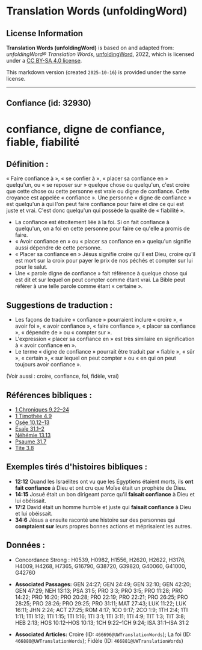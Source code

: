 # Translation Words (unfoldingWord)

## License Information

**Translation Words (unfoldingWord)** is based on and adapted from: _unfoldingWord® Translation Words_, [unfoldingWord](https://unfoldingword.org/utw), 2022, which is licensed under a [CC BY-SA 4.0 license](https://creativecommons.org/licenses/by-sa/4.0/legalcode.en).

This markdown version (created `2025-10-16`) is provided under the same license.



--------------------------------

## Confiance (id: 32930)

confiance, digne de confiance, fiable, fiabilité
================================================

Définition :
------------

« Faire confiance à », « se confier à », « placer sa confiance en » quelqu'un, ou « se reposer sur » quelque chose ou quelqu'un, c'est croire que cette chose ou cette personne est vraie ou digne de confiance. Cette croyance est appelée « confiance ». Une personne « digne de confiance » est quelqu'un à qui l'on peut faire confiance pour faire et dire ce qui est juste et vrai. C'est donc quelqu'un qui possède la qualité de « fiabilité ».

* La confiance est étroitement liée à la foi. Si on fait confiance à quelqu'un, on a foi en cette personne pour faire ce qu'elle a promis de faire.
* « Avoir confiance en » ou « placer sa confiance en » quelqu'un signifie aussi dépendre de cette personne.
* « Placer sa confiance en » Jésus signifie croire qu'il est Dieu, croire qu'il est mort sur la croix pour payer le prix de nos péchés et compter sur lui pour le salut.
* Une « parole digne de confiance » fait référence à quelque chose qui est dit et sur lequel on peut compter comme étant vrai. La Bible peut référer à une telle parole comme étant « certaine ».

Suggestions de traduction :
---------------------------

* Les façons de traduire « confiance » pourraient inclure « croire », « avoir foi », « avoir confiance », « faire confiance », « placer sa confiance », « dépendre de » ou « compter sur ».
* L'expression « placer sa confiance en » est très similaire en signification à « avoir confiance en ».
* Le terme « digne de confiance » pourrait être traduit par « fiable », « sûr », « certain », « sur lequel on peut compter » ou « en qui on peut toujours avoir confiance ».

(Voir aussi : croire, confiance, foi, fidèle, vrai)

Références bibliques :
----------------------

* [1 Chroniques 9\.22–24](https://ref.ly/1Chr9:22-1Chr9:24)
* [1 Timothée 4\.9](https://ref.ly/1Tim4:9)
* [Osée 10\.12–13](https://ref.ly/Hos10:12-Hos10:13)
* [Ésaïe 31\.1–2](https://ref.ly/Isa31:1-Isa31:2)
* [Néhémie 13\.13](https://ref.ly/Neh13:13)
* [Psaume 31\.7](https://ref.ly/Ps31:7)
* [Tite 3\.8](https://ref.ly/Titus3:8)

Exemples tirés d'histoires bibliques :
--------------------------------------

* **12:12** Quand les Israélites ont vu que les Égyptiens étaient morts, ils **ont fait confiance** à Dieu et ont cru que Moïse était un prophète de Dieu.
* **14:15** Josué était un bon dirigeant parce qu'il **faisait confiance** à Dieu et lui obéissait.
* **17:2** David était un homme humble et juste qui **faisait confiance** à Dieu et lui obéissait.
* **34:6** Jésus a ensuite raconté une histoire sur des personnes qui **comptaient sur** leurs propres bonnes actions et méprisaient les autres.

Données :
---------

* Concordance Strong : H0539, H0982, H1556, H2620, H2622, H3176, H4009, H4268, H7365, G16790, G38720, G39820, G40060, G41000, G42760

* **Associated Passages:** GEN 24:27; GEN 24:49; GEN 32:10; GEN 42:20; GEN 47:29; NEH 13:13; PSA 31:5; PRO 3:3; PRO 3:5; PRO 11:28; PRO 14:22; PRO 16:20; PRO 20:28; PRO 22:19; PRO 22:21; PRO 26:25; PRO 28:25; PRO 28:26; PRO 29:25; PRO 31:11; MAT 27:43; LUK 11:22; LUK 16:11; JHN 2:24; ACT 27:25; ROM 4:17; 1CO 9:17; 2CO 1:9; 1TH 2:4; 1TI 1:11; 1TI 1:12; 1TI 1:15; 1TI 1:16; 1TI 3:1; 1TI 3:11; 1TI 4:9; TIT 1:3; TIT 3:8; HEB 2:13; HOS 10:12–HOS 10:13; 1CH 9:22–1CH 9:24; ISA 31:1–ISA 31:2
* **Associated Articles:** Croire (ID: `466696@UWTranslationWords`); La foi (ID: `466880@UWTranslationWords`); Fidèle (ID: `466881@UWTranslationWords`)

